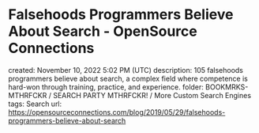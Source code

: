 # Falsehoods Programmers Believe About Search - OpenSource Connections

created: November 10, 2022 5:02 PM (UTC)
description: 105 falsehoods programmers believe about search, a complex field where competence is hard-won through training, practice, and experience.
folder: BOOKMRKS-MTHRFCKR / SEARCH PARTY MTHRFCKR! / More Custom Search Engines
tags: Search
url: https://opensourceconnections.com/blog/2019/05/29/falsehoods-programmers-believe-about-search